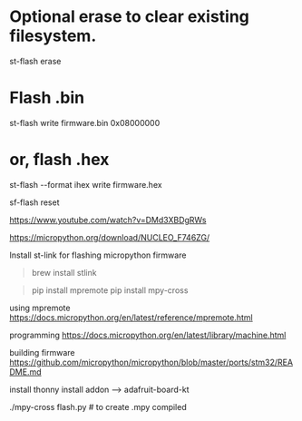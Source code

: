 # Optional erase to clear existing filesystem.
st-flash erase

# Flash .bin
st-flash write firmware.bin 0x08000000
# or, flash .hex
st-flash --format ihex write firmware.hex

sf-flash reset

https://www.youtube.com/watch?v=DMd3XBDgRWs


https://micropython.org/download/NUCLEO_F746ZG/

Install st-link for flashing micropython firmware
 > brew install stlink

 > pip install mpremote
 > pip install mpy-cross

using mpremote
https://docs.micropython.org/en/latest/reference/mpremote.html

programming
https://docs.micropython.org/en/latest/library/machine.html

building firmware
https://github.com/micropython/micropython/blob/master/ports/stm32/README.md

install thonny
install addon --> adafruit-board-kt

./mpy-cross flash.py  # to create .mpy compiled